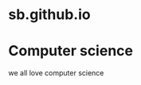 # sb.github.io
<!DOCTYPE HTML>
<html>
    <head>
        <h1>Computer science</h1>
        <meta charset="utf-8">
    </head>
    <body>we all love computer science</body>
    </body>
</html>
